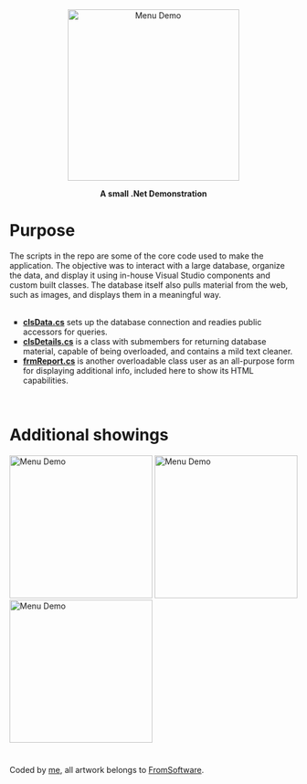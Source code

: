 <div align=center>
    <img src="https://tylereshelman.com/img/erdata/menu.gif" alt="Menu Demo" height=300px>
    <p style="text-align:center;"><b>A small .Net Demonstration</b></p>
</div>

# Purpose
<div>
    The scripts in the repo are some of the core code used to make the application. The objective was to interact with a large database, organize the data, and display it using in-house Visual Studio components and custom built classes. The database itself also pulls material from the web, such as images, and displays them in a meaningful way.
</div>
<br>
<ul style="list-style-type:square;">
    <li><b><a href="https://github.com/tfeshelman/CSharp-Demo/blob/main/clsData.cs">clsData.cs</a></b> sets up the database connection and readies public accessors for queries.</li>
    <li><b><a href="https://github.com/tfeshelman/CSharp-Demo/blob/main/clsDetails.cs">clsDetails.cs</a></b> is a class with submembers for returning database material, capable of being overloaded, and contains a mild text cleaner.</li>
    <li><b><a href="https://github.com/tfeshelman/CSharp-Demo/blob/main/frmReport.cs">frmReport.cs</a></b> is another overloadable class user as an all-purpose form for displaying additional info, included here to show its HTML capabilities.</li>
</ul>
<br>

# Additional showings

<div>
    <img src="https://tylereshelman.com/img/erdata/map2.gif" alt="Menu Demo" height=250px>
    <img src="https://tylereshelman.com/img/erdata/weapons2.gif" alt="Menu Demo" height=250px>
    <img src="https://tylereshelman.com/img/erdata/weapons-report.gif" alt="Menu Demo" height=250px>
</div>

# 
Coded by <a href="https://tylereshelman.com">me</a>, all artwork belongs to <a href="https://www.fromsoftware.jp/ww/">FromSoftware</a>.